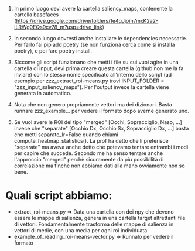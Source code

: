 1) In primo luogo devi avere la cartella saliency_maps, contenente la cartella basefaces (https://drive.google.com/drive/folders/1e4qJjoih7mxK2a2-lLRWg0EQs9cv78_m?usp=drive_link)

2) In secondo luogo dovresti anche installare le dependencies necessarie. Per farlo fai pip add poetry (se non funziona cerca come si installa poetry), e poi fare poetry install.

3) Siccome gli script funzionano che metti i file su cui vuoi agire in una cartella di input, devi prima creare questa cartella (github non me la fa inviare) con lo stesso nome specificato all'interno dello script (ad esempio per zzz_extract_roi-means.py trovi INPUT_FOLDER = "zzz_input_saliency_maps"). Per l'output invece la cartella viene generata in automatico.

4) Nota che non genero propriamente vettori ma dei dizionari. Basta runnare zzz_example... per vedere il formato dopo averne generato uno.

5) Se vuoi avere le ROI del tipo "merged" [Occhi, Sopracciglio, Naso, ...] invece che "separate" [Occhio Dx, Occhio Sx, Sopracciglio Dx, ...] basta che metti separate_lr=False quando chiami compute_heatmap_statistics(). La prof ha detto che li preferisce "separate" ma aveva anche detto che potevamo tentare entrambi i modi per capire che succede. Secondo me ha senso tentare anche l'approccio "merged" perchè sicuramente da piu possibilità di correlazione ma finche non abbiamo dati alla mano ovviamente non so bene.


# Quali script abbiamo:
- extract_roi-means.py => Data una cartella con dei npy che devono essere le mappe di salienza, genera in una cartella target altrettanti file di vettori. Fondamentalmente trasforma delle mappe di salienza in vettori di medie, con una media per ogni roi individuata.
- example_of_reading_roi-means-vector.py => Runnalo per vedere il formato
